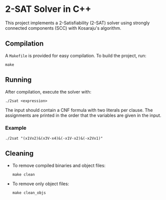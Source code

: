 # 2-SAT Solver in C++

This project implements a 2-Satisfiability (2-SAT) solver using strongly connected components (SCC) with Kosaraju's algorithm.

## Compilation

A `Makefile` is provided for easy compilation. To build the project, run:

```
make
```

## Running

After compilation, execute the solver with:

```
./2sat <expression>
```

The input should contain a CNF formula with two literals per clause. The assignments are printed in the order that the variables are given in the input.

### Example

```
./2sat "(x1Vx2)&(x3V-x4)&(-x1V-x2)&(-x2Vx1)"
```

## Cleaning

- To remove compiled binaries and object files:

  ```
  make clean
  ```

- To remove only object files:

  ```
  make clean_objs
  ```
